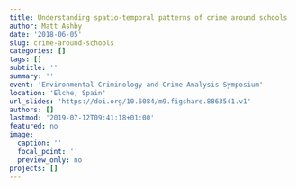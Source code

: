 ```yaml
---
title: Understanding spatio-temporal patterns of crime around schools
author: Matt Ashby
date: '2018-06-05'
slug: crime-around-schools
categories: []
tags: []
subtitle: ''
summary: ''
event: 'Environmental Criminology and Crime Analysis Symposium'
location: 'Elche, Spain'
url_slides: 'https://doi.org/10.6084/m9.figshare.8863541.v1'
authors: []
lastmod: '2019-07-12T09:41:18+01:00'
featured: no
image:
  caption: ''
  focal_point: ''
  preview_only: no
projects: []
---
```

